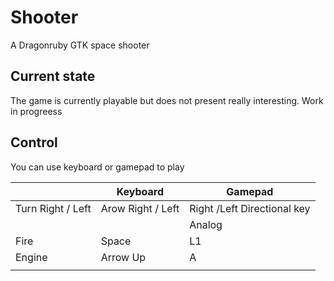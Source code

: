 # Shooter
A Dragonruby GTK space shooter

## Current state
The game is currently playable but does not present really interesting.
Work in progreess

## Control

You can use keyboard or gamepad to play

|                   | Keyboard          | Gamepad                     |
|-------------------|-------------------|-----------------------------|
| Turn Right / Left | Arow Right / Left | Right /Left Directional key |
|                   |                   | Analog                      |
| Fire              | Space             | L1                          |
| Engine            | Arrow Up          | A                           |
|                   |                   |                             |
